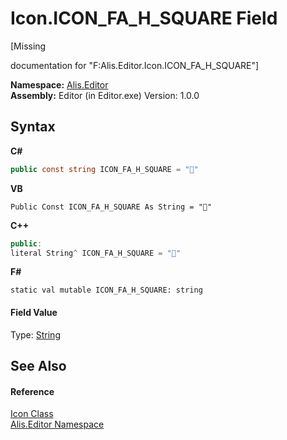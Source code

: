 # Icon.ICON_FA_H_SQUARE Field
 

\[Missing <summary> documentation for "F:Alis.Editor.Icon.ICON_FA_H_SQUARE"\]

**Namespace:**&nbsp;<a href="b150ade4-39de-a232-5f06-d3cdc1b2c538">Alis.Editor</a><br />**Assembly:**&nbsp;Editor (in Editor.exe) Version: 1.0.0

## Syntax

**C#**<br />
``` C#
public const string ICON_FA_H_SQUARE = ""
```

**VB**<br />
``` VB
Public Const ICON_FA_H_SQUARE As String = ""
```

**C++**<br />
``` C++
public:
literal String^ ICON_FA_H_SQUARE = ""
```

**F#**<br />
``` F#
static val mutable ICON_FA_H_SQUARE: string
```


#### Field Value
Type: <a href="https://docs.microsoft.com/dotnet/api/system.string" target="_blank">String</a>

## See Also


#### Reference
<a href="cc0f883c-67f8-f772-c6d7-a60b129f22a7">Icon Class</a><br /><a href="b150ade4-39de-a232-5f06-d3cdc1b2c538">Alis.Editor Namespace</a><br />